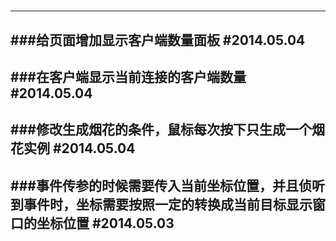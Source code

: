 ###
#
---
###给页面增加显示客户端数量面板
#2014.05.04
---
###在客户端显示当前连接的客户端数量
#2014.05.04
---
###修改生成烟花的条件，鼠标每次按下只生成一个烟花实例
#2014.05.04
---
###事件传参的时候需要传入当前坐标位置，并且侦听到事件时，坐标需要按照一定的转换成当前目标显示窗口的坐标位置
#2014.05.03
---
